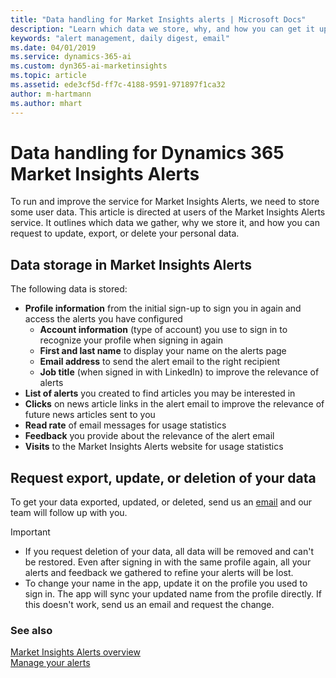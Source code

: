 ```yaml
---
title: "Data handling for Market Insights alerts | Microsoft Docs"
description: "Learn which data we store, why, and how you can get it updated and exported."
keywords: "alert management, daily digest, email"
ms.date: 04/01/2019
ms.service: dynamics-365-ai
ms.custom: dyn365-ai-marketinsights
ms.topic: article
ms.assetid: ede3cf5d-ff7c-4188-9591-971897f1ca32
author: m-hartmann
ms.author: mhart
---
```


# Data handling for Dynamics 365 Market Insights Alerts

To run and improve the service for Market Insights Alerts, we need to store some user data. This article is directed at users of the Market Insights Alerts service. It outlines which data we gather, why we store it, and how you can request to update, export, or delete your personal data.

## Data storage in Market Insights Alerts

The following data is stored:

- **Profile information** from the initial sign-up to sign you in again and access the alerts you have configured
    - **Account information** (type of account) you use to sign in to recognize your profile when signing in again
    - **First and last name** to display your name on the alerts page
    - **Email address** to send the alert email to the right recipient
    - **Job title** (when signed in with LinkedIn) to improve the relevance of alerts
- **List of alerts** you created to find articles you may be interested in
- **Clicks** on news article links in the alert email to improve the relevance of future news articles sent to you
- **Read rate** of email messages for usage statistics
- **Feedback** you provide about the relevance of the alert email
- **Visits** to the Market Insights Alerts website for usage statistics

## Request export, update, or deletion of your data

To get your data exported, updated, or deleted, send us an [email](mailto:micustreqs@microsoft.com) and our team will follow up with you.

> [!IMPORTANT]
> - If you request deletion of your data, all data will be removed and can't be restored. Even after signing in with the same profile again, all your alerts and feedback we gathered to refine your alerts will be lost.
> - To change your name in the app, update it on the profile you used to sign in. The app will sync your updated name from the profile directly. If this doesn't work, send us an email and request the change.
 
### See also
[Market Insights Alerts overview](alerts-overview.md)    
[Manage your alerts](alerts-management.md)    
